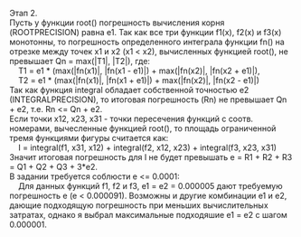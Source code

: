 Этап 2.  
Пусть у функции root() погрешность вычисления корня (ROOTPRECISION) равна e1. Так как все три функции f1(x), f2(x) и f3(x) монотонны, то погрешность определенного интеграла функции fn() на отрезке между точек x1 и x2 (x1 < x2), вычисленных функцией root(), не превышает Qn = max(|T1|, |T2|), где:  
&nbsp;&nbsp;&nbsp;&nbsp;T1 = e1 * (max(|fn(x1)|, |fn(x1 - e1)|) + max(|fn(x2)|, |fn(x2 + e1)|),  
&nbsp;&nbsp;&nbsp;&nbsp;T2 = e1 * (max(|fn(x1)|, |fn(x1 + e1)|) + max(|fn(x2)|, |fn(x2 - e1)|)  
Так как функция integral обладает собственной точностью e2 (INTEGRALPRECISION), то итоговая погрешность (Rn) не превышает Qn + e2, т.е. Rn <= Qn + e2.  
Если точки x12, x23, x31 - точки пересечения функций с соотв. номерами, вычесленные функцией root(), то площадь ограниченной тремя функциями фигуры считается как:  
&nbsp;&nbsp;&nbsp;&nbsp;I = integral(f1, x31, x12) + integral(f2, x12, x23) + integral(f3, x23, x31)  
Значит итоговая погрешность для I не будет превышать e = R1 + R2 + R3 = Q1 + Q2 + Q3 + 3*e2.  
В задании требуется соблюсти e <= 0.0001:  
&nbsp;&nbsp;&nbsp;&nbsp;Для данных функций f1, f2 и f3, e1 = e2 = 0.000005 дают требуемую погрешность e (e < 0.000091). Возможны и другие комбинации e1 и e2, дающие подходящую   погрешность при меньших вычислительных затратах, однако я выбрал максимальные подходяшие e1 = e2 с шагом 0.000001.
    

